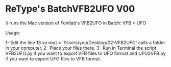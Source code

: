 # ReType's BatchVFB2UFO V00

It runs the Mac version of Fontlab's VFB2UFO in Batch: VFB > UFO

Usage: 

1- Edit the line 13 so root = '/Users/you/Desktop/02-VFB2UFO' calls a folder in your computer. 
2- Place your files there.
3- Run in Terminal the script VFB2UFO.py if you want to export VFB files to UFO format and UFO2VFB.py if you want to export UFO files to VFB format.
